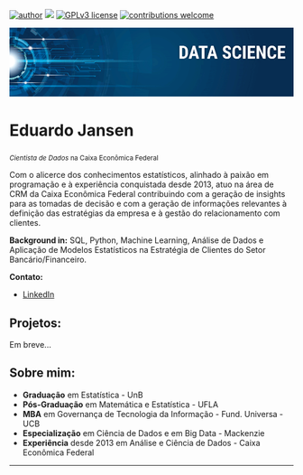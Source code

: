 [![author](https://img.shields.io/badge/author-carlosfab-red.svg)](https://www.linkedin.com/in/carlosfab) [![](https://img.shields.io/badge/python-3.7+-blue.svg)](https://www.python.org/downloads/release/python-365/) [![GPLv3 license](https://img.shields.io/badge/License-GPLv3-blue.svg)](http://perso.crans.org/besson/LICENSE.html) [![contributions welcome](https://img.shields.io/badge/contributions-welcome-brightgreen.svg?style=flat)](https://github.com/carlosfab/data_science/issues)

<p align="center">
  <img src="banner.png" >
</p>

# Eduardo Jansen
<sub>*Cientista de Dados* na Caixa Econômica Federal</sub>

Com o alicerce dos conhecimentos estatísticos, alinhado à paixão em programação e à experiência conquistada desde 2013, atuo na área de CRM da Caixa Econômica Federal contribuindo com a geração de insights para as tomadas de decisão e com a geração de informações relevantes à definição das estratégias da empresa e à gestão do relacionamento com clientes.

**Background in:** SQL, Python, Machine Learning, Análise de Dados e Aplicação de Modelos Estatísticos na Estratégia de Clientes do Setor Bancário/Financeiro.

**Contato:**
* [LinkedIn](https://www.linkedin.com/in/eduardo-jansen-b18289165/)

## Projetos:
Em breve...

## Sobre mim:
* **Graduação** em Estatística - UnB
* **Pós-Graduação** em Matemática e Estatística - UFLA
* **MBA** em Governança de Tecnologia da Informação - Fund. Universa - UCB
* **Especialização** em Ciência de Dados e em Big Data - Mackenzie
* **Experiência** desde 2013 em Análise e Ciência de Dados - Caixa Econômica Federal

---
